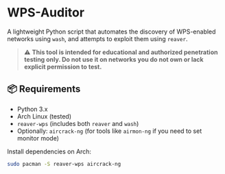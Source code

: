 # WPS-Auditor

A lightweight Python script that automates the discovery of WPS-enabled networks using `wash`, and attempts to exploit them using `reaver`.

> ⚠️ **This tool is intended for educational and authorized penetration testing only. Do not use it on networks you do not own or lack explicit permission to test.**

## 📦 Requirements

- Python 3.x
- Arch Linux (tested)
- `reaver-wps` (includes both `reaver` and `wash`)
- Optionally: `aircrack-ng` (for tools like `airmon-ng` if you need to set monitor mode)

Install dependencies on Arch:
```bash
sudo pacman -S reaver-wps aircrack-ng
